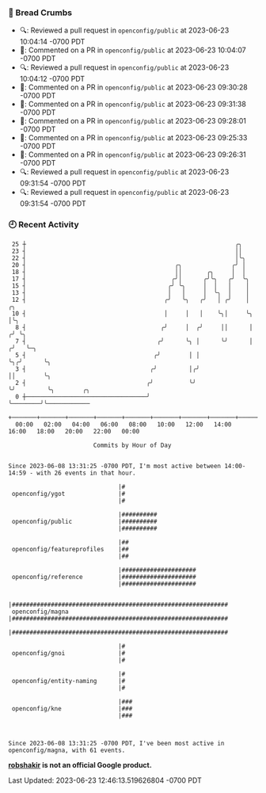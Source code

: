 ### 🍞 Bread Crumbs

 * 🔍: Reviewed a pull request in  `openconfig/public` at 2023-06-23 10:04:14 -0700 PDT
 * 💬: Commented on a PR in  `openconfig/public` at 2023-06-23 10:04:07 -0700 PDT
 * 🔍: Reviewed a pull request in  `openconfig/public` at 2023-06-23 10:04:12 -0700 PDT
 * 💬: Commented on a PR in  `openconfig/public` at 2023-06-23 09:30:28 -0700 PDT
 * 💬: Commented on a PR in  `openconfig/public` at 2023-06-23 09:31:38 -0700 PDT
 * 💬: Commented on a PR in  `openconfig/public` at 2023-06-23 09:28:01 -0700 PDT
 * 💬: Commented on a PR in  `openconfig/public` at 2023-06-23 09:25:33 -0700 PDT
 * 💬: Commented on a PR in  `openconfig/public` at 2023-06-23 09:26:31 -0700 PDT
 * 🔍: Reviewed a pull request in  `openconfig/public` at 2023-06-23 09:31:54 -0700 PDT
 * 🔍: Reviewed a pull request in  `openconfig/public` at 2023-06-23 09:31:54 -0700 PDT

### 🕘 Recent Activity
```
 25 ┼                                                           ╭╮
 23 ┤                                                           ││
 22 ┤                                                           │╰╮
 20 ┤                                          ╭╮              ╭╯ │
 18 ┤                                          ││       ╭╮     │  │
 17 ┤                                         ╭╯│      ╭╯╰╮   ╭╯  ╰╮
 15 ┤                                        ╭╯ ╰╮     │  │   │    │
 13 ┤                                        │   │     │  ╰╮  │    │
 12 ┤                                       ╭╯   ╰╮   ╭╯   │ ╭╯    │     ╭╮
 10 ┤                                       │     │   │    ╰╮│     ╰╮    │╰╮
  8 ┤                                      ╭╯     │  ╭╯     ││      │   ╭╯ ╰╮
  7 ┤                                     ╭╯      ╰╮ │      ╰╯      │  ╭╯   ╰─╮
  5 ┤                                    ╭╯        │ │              ╰╮╭╯      ╰╮
  3 ┤                                   ╭╯         │╭╯               ││        ╰╮
  2 ┤                                  ╭╯          ╰╯                ╰╯         ╰╮        ╭╮
  0 ┼──────────────────────────────────╯                                         ╰────────╯╰────────────
    +───────+───────+───────+───────+───────+───────+───────+───────+───────+───────+───────+───────+────
  00:00   02:00   04:00   06:00   08:00   10:00   12:00   14:00   16:00   18:00   20:00   22:00   00:00   

						Commits by Hour of Day


Since 2023-06-08 13:31:25 -0700 PDT, I'm most active between 14:00-14:59 - with 26 events in that hour.

```



```
                               |#
 openconfig/ygot               |#
                               |#

                               |##########
 openconfig/public             |##########
                               |##########

                               |##
 openconfig/featureprofiles    |##
                               |##

                               |#####################
 openconfig/reference          |#####################
                               |#####################

                               |#############################################################
 openconfig/magna              |#############################################################
                               |#############################################################

                               |#
 openconfig/gnoi               |#
                               |#

                               |#
 openconfig/entity-naming      |#
                               |#

                               |###
 openconfig/kne                |###
                               |###



Since 2023-06-08 13:31:25 -0700 PDT, I've been most active in openconfig/magna, with 61 events.

```
**[robshakir](mailto:robjs@google.com) is not an official Google product.**  


Last Updated: 2023-06-23 12:46:13.519626804 -0700 PDT
